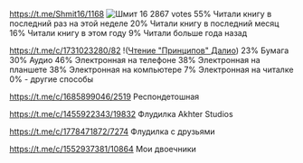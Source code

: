 https://t.me/Shmit16/1168
![Шмит 16]([http://url/to/img.png](https://prnt.sc/QS1WXVG8YDwR))
2867 votes
55% Читали книгу в последний раз на этой неделе
20% Читали книгу в последний месяц
16% Читали книгу в этом году
9% Читали больше года назад

https://t.me/c/1731023280/82
!([Чтение "Принципов" Далио](https://prnt.sc/A6faCDjmkQMv))
23% Бумага
30% Аудио
46% Электронная на телефоне
38% Электронная на планшете
38% Электронная на компьютере
7% Электронная на читалке
0% - другие способы

https://t.me/c/1685899046/2519
Респондетошная

https://t.me/c/1455922343/19832
Флудилка Akhter Studios

https://t.me/c/1778471872/7274
Флудилка с друзьями

https://t.me/c/1552937381/10864
Мои двоечники